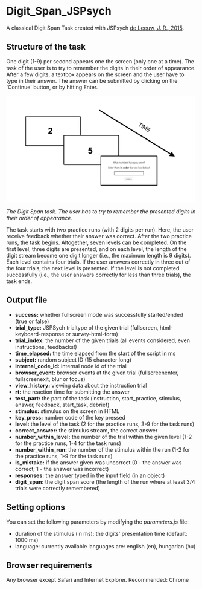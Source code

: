 # Digit_Span_JSPsych
 
<p>A classical Digit Span Task created with JSPsych <a href="https://link.springer.com/article/10.3758/s13428-014-0458-y">de Leeuw, J. R., 2015</a>.</p>

<h2>Structure of the task</h2>
<p>One digit (1-9) per second appears one the screen (only one at a time). The task of the user is to try to remember the digits in their order of appearance. After a few digits, a textbox appears on the screen and the user have to type in their answer. The answer can be submitted by clicking on the 'Continue' button, or by hitting Enter.</p>

<img src="static/images/instruction.png" width="500px" /><figcaption><i>The Digit Span task. The user has to try to remember the presented digits in their order of appearance.</i></figcaption>
 
<p>The task starts with two practice runs (with 2 digits per run). Here, the user receive feedback whether their answer was correct. After the two practice runs, the task begins. Altogether, seven levels can be completed. On the first level, three digits are presented, and on each level, the length of the digit stream become one digit longer (i.e., the maximum length is 9 digits). Each level contains four trials. If the user answers correctly in three out of the four trials, the next level is presented. If the level is not completed successfully (i.e., the user answers correctly for less than three trials), the task ends.</p>

<h2>Output file</h2>

- <strong>success:</strong> whether fullscreen mode was successfully started/ended (true or false)
- <strong>trial_type:</strong> JSPSych trialtype of the given trial (fullscreen, html-keyboard-response or survey-html-form)
- <strong>trial_index:</strong> the number of the given trials (all events considered, even instructions, feedbacks!)
- <strong>time_elapsed:</strong> the time elapsed from the start of the script in ms
- <strong>subject:</strong> random subject ID (15 character long)
- <strong>internal_code_id:</strong> internal node id of the trial
- <strong>browser_event:</strong> browser events at the given trial (fullscreenenter, fullscreenexit, blur or focus)
- <strong>view_history:</strong> viewing data about the instruction trial
- <strong>rt:</strong> the reaction time for submitting the answer
- <strong>test_part:</strong> the part of the task (instruction, start_practice, stimulus, answer, feedback, start_task, debrief)
- <strong>stimulus:</strong> stimulus on the screen in HTML
- <strong>key_press:</strong> number code of the key pressed
- <strong>level:</strong> the level of the task (2 for the practice runs, 3-9 for the task runs)
- <strong>correct_answer:</strong> the stimulus stream, the correct answer
- <strong>number_within_level:</strong> the number of the trial within the given level (1-2 for the practice runs, 1-4 for the task runs)
- <strong>number_within_run:</strong> the number of the stimulus within the run (1-2 for the practice runs, 1-9 for the task runs)
- <strong>is_mistake:</strong> if the answer given was uncorrect (0 - the answer was correct; 1 - the answer was incorrect)
- <strong>responses:</strong> the answer typed in the input field (in an object)
- <strong>digit_span:</strong> the digit span score (the length of the run where at least 3/4 trials were correctly remembered)

<h2>Setting options</h2>
<p>You can set the following parameters by modifying the <i>parameters.js</i> file:</p>
<ul>
    <li>duration of the stimulus (in ms): the digits' presentation time (default: 1000 ms)</li>
    <li>language: currently available languages are: english (en), hungarian (hu)</li>
</ul>

<h2>Browser requirements</h2>
<p>Any browser except Safari and Internet Explorer. Recommended: Chrome</p>
